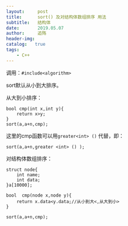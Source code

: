 ```yaml
---
layout:     post
title:      sort() 及对结构体数组排序 用法
subtitle:   结构体
date:       2019.05.07
author:     追殇
header-img: 
catalog:   true
tags:
    - C++
---
```

调用：`#include<algorithm>`

sort默认从小到大排序。

从大到小排序：

```
bool cmp(int x,int y){
	return x>y;
}
sort(a,a+n,cmp);
```
这里的cmp函数可以用`greater<int> ()` 代替，即：

    sort(a,a+n,greater <int> () );

对结构体数组排序：

```
struct node{
	int name;
	int data;
}a[10000];

bool  cmp(node x,node y){
	return x.data<y.data;//从小到大<,从大到小>
}

sort(a,a+n,cmp);
```
